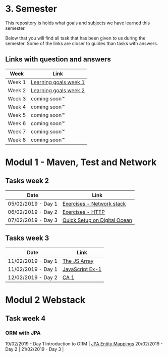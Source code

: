 # 3. Semester

This repository is holds what goals and subjects we have learned this semester.

Below that you will find all task that has been given to us during the semester. Some of the links are closer to guides than tasks with answers.

## Links with question and answers

Week | Link
------------ | -------------
Week 1 | [Learning goals week 1](https://docs.google.com/document/d/1etT92-0bXD3uoesTnwRVypJMhBDCgJrX_K-9hf4_ebY/edit#)
Week 2 | [Learning goals week 2](https://docs.google.com/document/d/1L5ckn0d99AVFmbYcA9ZwujZXHER7-56Sr1pDSqKbaf4/edit?usp=sharing)
Week 3 | coming soon™
Week 4 | coming soon™
Week 5 | coming soon™
Week 6 | coming soon™
Week 7 | coming soon™
Week 8 | coming soon™

# Modul 1 - Maven, Test and Network

## Tasks week 2

Date|Link
------------ | ------------- 
05/02/2019 - Day 1 | [Exercises - Network stack](https://docs.google.com/document/d/1_JV7ePLSpxGAd9KqauESTYbdR13LuafNKiFN0RX0v8w/edit?usp=sharing)
06/02/2019 - Day 2 | [Exercises - HTTP](https://docs.google.com/document/d/1SwxIZBLPdN6pKXjm8CmRxFbxxzjaeRbbcIedUwlzk_I/edit?usp=sharing)
07/02/2019 - Day 3 | [Quick Setup on Digital Ocean](https://docs.google.com/document/d/1Wr3QyglcoWSRObnTBe-EvRg1eqVZaVP9JcTLyOHCqqw/edit?usp=sharing)

## Tasks week 3

Date|Link
------------ | ------------- 
11/02/2019 - Day 1 | [The JS Array](https://docs.google.com/document/d/14yDqpX_GEHvCkXMBM7KOD8mjEM2eLSj8WJqsfdhxSso/edit#)
11/02/2019 - Day 1 | [JavaScript Ex-1](https://docs.google.com/document/d/1cd4-VI5rSGv5NL6YHk_JGjPJckOdnYeBqFL1J4Y9EtE/edit#)
12/02/2019 - Day 2 | [CA 1](https://docs.google.com/document/d/13TM3p2zq4u3cieJtIYQTnQaN7gYspyk9EIYxX0D_JgA/edit)

# Modul 2 Webstack

## Task week 4

### ORM with JPA

19/02/2019 - Day 1 Introduction to ORM | [JPA Entity Mappings]()
20/02/2019 - Day 2 | []()
21/02/2019 - Day 3 | []()

